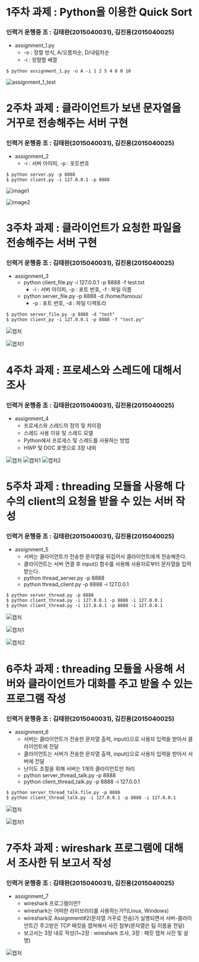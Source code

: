 # 1주차 과제 : Python을 이용한 Quick Sort
### 인력거 운행중 조 : 김태완(2015040031), 김진용(2015040025)

* assignment_1.py
  - -o : 정렬 방식, A/오름차순, D/내림차순
  - -i : 정렬할 배열
<pre><code>$ python assignment_1.py -o A -i 1 2 5 4 6 0 10
</code></pre>

![assignment_1_test](https://user-images.githubusercontent.com/48250370/54082615-f8658b00-435b-11e9-9c0d-d33123017f0f.PNG)


# 2주차 과제 : 클라이언트가 보낸 문자열을 거꾸로 전송해주는 서버 구현
### 인력거 운행중 조 : 김태완(2015040031), 김진용(2015040025)

* assignment_2
  - -i : 서버 아이피, -p : 포트번호
    
<pre><code>$ python server.py -p 8888
$ python client.py -i 127.0.0.1 -p 8888
</code></pre>

![image1](https://user-images.githubusercontent.com/48250370/54365055-7786f600-46b1-11e9-89d1-d3ee0489c7dd.PNG)

![image2](https://user-images.githubusercontent.com/48250370/54365056-781f8c80-46b1-11e9-921c-ffb491959764.PNG)

# 3주차 과제 : 클라이언트가 요청한 파일을 전송해주는 서버 구현
### 인력거 운행중 조 : 김태완(2015040031), 김진용(2015040025)

* assignment_3
  - python client_file.py -i 127.0.0.1 -p 8888 -f test.txt
    - -i : 서버 아이피, -p : 포트 번호, -f : 파일 이름
  - python server_file.py -p 8888 -d /home/famous/
    - -p : 포트 번호, -d : 파일 디렉토리
<pre><code>$ python server_file.py -p 8888 -d "test"
$ python client_py -i 127.0.0.1 -p 8888 -f "test.py"
</code></pre>

![캡처](https://user-images.githubusercontent.com/48250370/54867015-0fc26080-4dbf-11e9-8a29-db00ea4a468b.PNG)

![캡처1](https://user-images.githubusercontent.com/48250370/54867020-181a9b80-4dbf-11e9-81c5-c10664d6ca76.PNG)

# 4주차 과제 : 프로세스와 스레드에 대해서 조사
### 인력거 운행중 조 : 김태완(2015040031), 김진용(2015040025)

* assignment_4
  - 프로세스와 스레드의 정의 및 차이점
  - 스레드 사용 이유 및 스레드 모델
  - Python에서 프로세스 및 스레드를 사용하는 방법
  - HWP 및 DOC 포맷으로 3장 내외

![캡처](https://user-images.githubusercontent.com/48250370/56863818-0e0b3e80-69f6-11e9-839c-1c035f3e09e1.PNG)
![캡처1](https://user-images.githubusercontent.com/48250370/56863819-0ea3d500-69f6-11e9-8b9d-c8c174ed931d.PNG)
![캡처2](https://user-images.githubusercontent.com/48250370/56863820-0ea3d500-69f6-11e9-8969-961572a75eeb.PNG)

# 5주차 과제 : threading 모듈을 사용해 다수의 client의 요청을 받을 수 있는 서버 작성
### 인력거 운행중 조 : 김태완(2015040031), 김진용(2015040025)

* assignment_5
  - 서버는 클라이언트가 전송한 문자열을 뒤집어서 클라이언트에게 전송해준다.
  - 클라이언트는 서버 연결 후 input() 함수를 사용해 사용자로부터 문자열을 입력 받는다.
  - python thread_server.py -p 8888
  - python thread_client.py -p 8888 -i 127.0.0.1

<pre><code>$ python server_thread.py -p 8888
$ python client_thread.py -i 127.0.0.1 -p 8888 -i 127.0.0.1
$ python client_thread.py -i 127.0.0.1 -p 8888 -i 127.0.0.1
</code></pre>

![캡처](https://user-images.githubusercontent.com/48250370/55679961-88dcbe80-594e-11e9-9482-c0e425bc1eb2.PNG)

![캡처1](https://user-images.githubusercontent.com/48250370/55679935-4f0bb800-594e-11e9-96b9-f7dd795b000e.PNG)

![캡처2](https://user-images.githubusercontent.com/48250370/55679939-5206a880-594e-11e9-92fc-5c5b5c4a7a56.PNG)

# 6주차 과제 : threading 모듈을 사용해 서버와 클라이언트가 대화를 주고 받을 수 있는 프로그램 작성
### 인력거 운행중 조 : 김태완(2015040031), 김진용(2015040025)

* assignment_6
  - 서버는 클라이언트가 전송한 문자열 출력, input()으로 사용자 입력을 받아서 클라이언트에 전달
  - 클라이언트는 서버가 전송한 문자열 출력, input()으로 사용자 입력을 받아서 서버에 전달
  - 난이도 조절을 위해 서버는 1개의 클라이언트만 처리
  - python server_thread_talk.py -p 8888
  - python client_thread_talk.py -p 8888 -i 127.0.0.1

<pre><code>$ python server_thread_talk.file.py -p 8888
$ python client_thread_talk.py -i 127.0.0.1 -p 8888 -i 127.0.0.1
</code></pre>

![캡처](https://user-images.githubusercontent.com/48250370/56095331-895cf280-5f16-11e9-99c5-c9f9ca10f83c.PNG)

![캡처1](https://user-images.githubusercontent.com/48250370/56095332-895cf280-5f16-11e9-9437-4eaca9da0da0.PNG)

# 7주차 과제 : wireshark 프로그램에 대해서 조사한 뒤 보고서 작성
### 인력거 운행중 조 : 김태완(2015040031), 김진용(2015040025)

* assignment_7
  - wireshark 프로그램이란?
  - wireshark는 어떠한 라이브러리를 사용하는가?(Linux, Windows)
  - wireshark로 Assignment#2(문자열 거꾸로 전송)가 실행되면서 서버-클라이언트간 주고받은 TCP 패킷을 캡쳐해서 사진 첨부(문자열은 팀 이름을 전달)
  - 보고서는 3장 내로 작성(1~2장 : wireshark 조사, 3장 : 패킷 캡쳐 사진 및 설명)

![캡처](https://user-images.githubusercontent.com/48250370/56862989-a9e37d00-69eb-11e9-8c6d-06fb43355d26.PNG)
